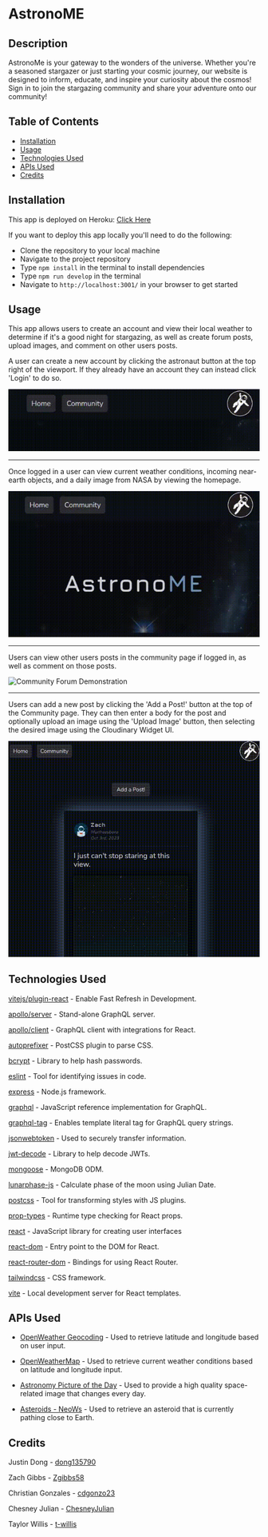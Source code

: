 # AstronoME

## Description

AstronoMe is your gateway to the wonders of the universe. Whether you're a seasoned stargazer or just starting your cosmic journey, our website is designed to inform, educate, and inspire your curiosity about the cosmos! Sign in to join the stargazing community and share your adventure onto our community! 

## Table of Contents

- [Installation](#installation)
- [Usage](#usage)
- [Technologies Used](#technologies-used)
- [APIs Used](#apis-used)
- [Credits](#credits)

## Installation

This app is deployed on Heroku: [Click Here](https://dashboard.heroku.com/apps/intense-mesa-16836/)

If you want to deploy this app locally you'll need to do the following:

- Clone the repository to your local machine
- Navigate to the project repository
- Type `npm install` in the terminal to install dependencies
- Type `npm run develop` in the terminal
- Navigate to `http://localhost:3001/` in your browser to get started

## Usage


This app allows users to create an account and view their local weather to determine if it's a good night for stargazing, as well as create forum posts, upload images, and comment on other users posts.

A user can create a new account by clicking the astronaut button at the top right of the viewport. If they already have an account they can instead click 'Login' to do so.

![Login/Signup Demonstration](./assets/images/READMELoginSignup.gif)

---

Once logged in a user can view current weather conditions, incoming near-earth objects, and a daily image from NASA by viewing the homepage.

![Homepage Demonstration](./assets/images/READMEHomepage.gif)

---

Users can view other users posts in the community page if logged in, as well as comment on those posts.

![Community Forum Demonstration](./assets/images/READMECommunity.gif)

---

Users can add a new post by clicking the 'Add a Post!' button at the top of the Community page. They can then enter a body for the post and optionally upload an image using the 'Upload Image' button, then selecting the desired image using the Cloudinary Widget UI.

![Create a New Post Demonstration](./assets/images/READMENewPost.gif)

## Technologies Used

[vitejs/plugin-react](https://www.npmjs.com/package/@vitejs/plugin-react) - Enable Fast Refresh in Development.

[apollo/server](https://www.npmjs.com/package/@apollo/server) - Stand-alone GraphQL server.

[apollo/client](https://www.npmjs.com/package/@apollo/client) - GraphQL client with integrations for React.

[autoprefixer](https://www.npmjs.com/package/autoprefixer) -  PostCSS plugin to parse CSS.

[bcrypt](https://www.npmjs.com/package/bcrypt) - Library to help hash passwords.

[eslint](https://www.npmjs.com/package/eslint) - Tool for identifying issues in code.

[express](https://www.npmjs.com/package/express) - Node.js framework.

[graphql](https://www.npmjs.com/package/graphql) - JavaScript reference implementation for GraphQL.

[graphql-tag](https://www.npmjs.com/package/graphql-tag) - Enables template literal tag for GraphQL query strings.

[jsonwebtoken](https://www.npmjs.com/package/jsonwebtoken) - Used to securely transfer information.

[jwt-decode](https://www.npmjs.com/package/jwt-decode) -  Library to help decode JWTs.

[mongoose](https://www.npmjs.com/package/mongoose) -  MongoDB ODM.

[lunarphase-js](https://www.npmjs.com/package/lunarphase-js) - Calculate phase of the moon using Julian Date.

[postcss](https://www.npmjs.com/package/postcss) - Tool for transforming styles with JS plugins.

[prop-types](https://www.npmjs.com/package/prop-types) - Runtime type checking for React props.

[react](https://www.npmjs.com/package/react) - JavaScript library for creating user interfaces

[react-dom](https://www.npmjs.com/package/react-dom) - Entry point to the DOM for React.

[react-router-dom](https://www.npmjs.com/package/react-router-dom) - Bindings for using React Router.

[tailwindcss](https://www.npmjs.com/package/tailwindcss) - CSS framework.

[vite](https://www.npmjs.com/package/vite) - Local development server for React templates.


## APIs Used

- [OpenWeather Geocoding](https://openweathermap.org/api/geocoding-api) - Used to retrieve latitude and longitude based on user input.

- [OpenWeatherMap](https://openweathermap.org/current) - Used to retrieve current weather conditions based on latitude and longitude input.

- [Astronomy Picture of the Day](https://api.nasa.gov/) - Used to provide a high quality space-related image that changes every day.

- [Asteroids - NeoWs](https://api.nasa.gov/) - Used to retrieve an asteroid that is currently pathing close to Earth.

## Credits

Justin Dong - [dong135790](https://github.com/dong135790)

Zach Gibbs - [Zgibbs58](https://github.com/Zgibbs58)

Christian Gonzales - [cdgonzo23](https://github.com/cdgonzo23)

Chesney Julian - [ChesneyJulian](https://github.com/ChesneyJulian)

Taylor Willis - [t-willis](https://github.com/t-willis)